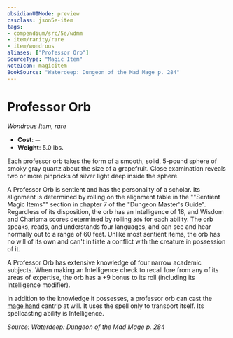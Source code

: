 ```yaml
---
obsidianUIMode: preview
cssclass: json5e-item
tags:
- compendium/src/5e/wdmm
- item/rarity/rare
- item/wondrous
aliases: ["Professor Orb"]
SourceType: "Magic Item"
NoteIcon: magicitem
BookSource: "Waterdeep: Dungeon of the Mad Mage p. 284"
---
```

# Professor Orb
*Wondrous Item, rare*  

- **Cost**: ⏤
- **Weight**: 5.0 lbs.

Each professor orb takes the form of a smooth, solid, 5-pound sphere of smoky gray quartz about the size of a grapefruit. Close examination reveals two or more pinpricks of silver light deep inside the sphere.

A Professor Orb is sentient and has the personality of a scholar. Its alignment is determined by rolling on the alignment table in the ""Sentient Magic Items"" section in chapter 7 of the "Dungeon Master's Guide". Regardless of its disposition, the orb has an Intelligence of 18, and Wisdom and Charisma scores determined by rolling `3d6` for each ability. The orb speaks, reads, and understands four languages, and can see and hear normally out to a range of 60 feet. Unlike most sentient items, the orb has no will of its own and can't initiate a conflict with the creature in possession of it.

A Professor Orb has extensive knowledge of four narrow academic subjects. When making an Intelligence check to recall lore from any of its areas of expertise, the orb has a +9 bonus to its roll (including its Intelligence modifier).

In addition to the knowledge it possesses, a professor orb can cast the [mage hand](/2-Mechanics/CLI/spells/mage-hand.md) cantrip at will. It uses the spell only to transport itself. Its spellcasting ability is Intelligence.

*Source: Waterdeep: Dungeon of the Mad Mage p. 284*